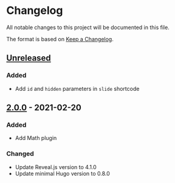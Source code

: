 # Changelog
All notable changes to this project will be documented in this file.

The format is based on [Keep a Changelog](https://keepachangelog.com/en/1.0.0/).
## [Unreleased]
### Added
- Add `id` and `hidden` parameters in `slide` shortcode

## [2.0.0] - 2021-02-20
### Added
- Add Math plugin

### Changed
- Update Reveal.js version to 4.1.0
- Update minimal Hugo version to 0.8.0

[Unreleased]: https://github.com/sacproj/sac-theme/compare/2.0.0...HEAD
[2.0.0]: https://github.com/sacproj/sac-theme/releases/tag/2.0.0
